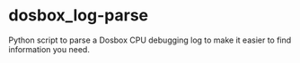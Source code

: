 dosbox_log-parse
================

Python script to parse a Dosbox CPU debugging log to make it easier to find information you need.

